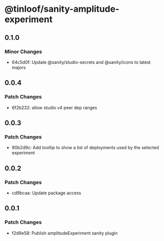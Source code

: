 # @tinloof/sanity-amplitude-experiment

## 0.1.0

### Minor Changes

- 64c5d0f: Update @sanity/studio-secrets and @sanity/icons to latest majors

## 0.0.4

### Patch Changes

- 6f2b232: allow studio v4 peer dep ranges

## 0.0.3

### Patch Changes

- 80b2d9c: Add tooltip to show a list of deployments used by the selected experiment

## 0.0.2

### Patch Changes

- cd9bcaa: Update package access

## 0.0.1

### Patch Changes

- f2d9e58: Publish amplitudeExperiment sanity plugin
